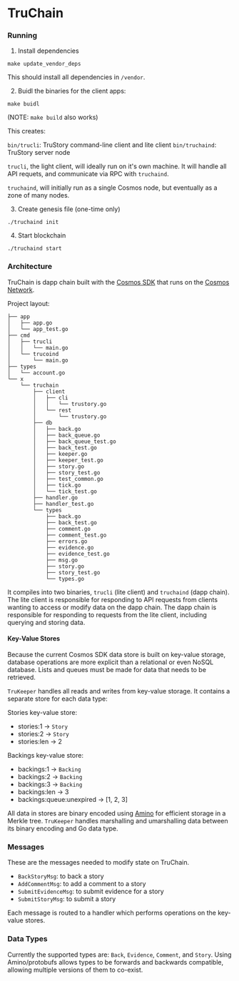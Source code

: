 # TruChain

### Running

1. Install dependencies

`make update_vendor_deps`

This should install all dependencies in `/vendor`.

2. Buidl the binaries for the client apps:

`make buidl`

(NOTE: `make build` also works)

This creates:

`bin/trucli`: TruStory command-line client and lite client
`bin/truchaind`: TruStory server node

`trucli`, the light client, will ideally run on it's own machine. It will handle all
API requets, and communicate via RPC with `truchaind`.

`truchaind`, will initially run as a single Cosmos node, but eventually as a zone of many nodes.

3. Create genesis file (one-time only)

`./truchaind init`

4. Start blockchain

`./truchaind start`

### Architecture

TruChain is dapp chain built with the [Cosmos SDK](https://cosmos.network/sdk) that runs on the [Cosmos Network](https://cosmos.network).

Project layout:

```
├── app
│   ├── app.go
│   └── app_test.go
├── cmd
│   ├── trucli
│   │   └── main.go
│   └── trucoind
│       └── main.go
├── types
│   └── account.go
└── x
    └── truchain
        ├── client
        │   ├── cli
        │   │   └── trustory.go
        │   └── rest
        │       └── trustory.go
        ├── db
        │   ├── back.go
        │   ├── back_queue.go
        │   ├── back_queue_test.go
        │   ├── back_test.go
        │   ├── keeper.go
        │   ├── keeper_test.go
        │   ├── story.go
        │   ├── story_test.go
        │   ├── test_common.go
        │   ├── tick.go
        │   └── tick_test.go
        ├── handler.go
        ├── handler_test.go
        └── types
            ├── back.go
            ├── back_test.go
            ├── comment.go
            ├── comment_test.go
            ├── errors.go
            ├── evidence.go
            ├── evidence_test.go
            ├── msg.go
            ├── story.go
            ├── story_test.go
            └── types.go
```

It compiles into two binaries, `trucli` (lite client) and `truchaind` (dapp chain). The lite client is responsible for responding to API requests from clients wanting to access or modify data on the dapp chain. The dapp chain is responsible for responding to requests from the lite client, including querying and storing data.

#### Key-Value Stores

Because the current Cosmos SDK data store is built on key-value storage, database operations are more explicit than a relational or even NoSQL database. Lists and queues must be made for data that needs to be retrieved.

`TruKeeper` handles all reads and writes from key-value storage. It contains a separate store for each data type:

Stories key-value store:

* stories:1 -> `Story`
* stories:2 -> `Story`
* stories:len -> 2

Backings key-value store:

* backings:1 -> `Backing`
* backings:2 -> `Backing`
* backings:3 -> `Backing`
* backings:len -> 3
* backings:queue:unexpired -> [1, 2, 3]

All data in stores are binary encoded using [Amino](https://github.com/tendermint/go-amino) for efficient storage in a Merkle tree. `TruKeeper` handles marshalling and umarshalling data between its binary encoding and Go data type.

### Messages

These are the messages needed to modify state on TruChain.

- `BackStoryMsg`: to back a story
- `AddCommentMsg`: to add a comment to a story
- `SubmitEvidenceMsg`: to submit evidence for a story
- `SubmitStoryMsg`: to submit a story

Each message is routed to a handler which performs operations on the key-value stores.

### Data Types

Currently the supported types are: `Back`, `Evidence`, `Comment`, and `Story`. Using Amino/protobufs allows types to be forwards and backwards compatible, allowing multiple versions of them to co-exist.

